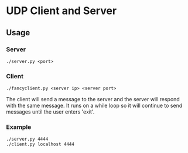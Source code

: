 <!-- README file for udp client and server -->
# UDP Client and Server

## Usage
### Server
```
./server.py <port>
```
### Client
```
./fancyclient.py <server ip> <server port>
```
The client will send a message to the server and the server will respond with the same message. It runs on a while loop so it will continue to send messages until the user enters 'exit'.

### Example
```
./server.py 4444
./client.py localhost 4444